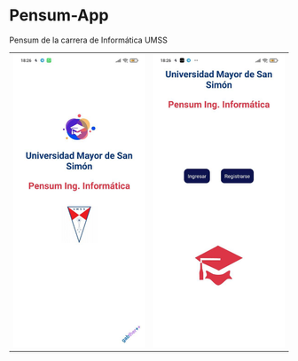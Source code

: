 # Pensum-App

Pensum de la carrera de Informática UMSS

|                                     |                                    |
| ----------------------------------- | ---------------------------------- |
| ![Pensum App](./assets/app/app.jpg) | ![Main App](./assets/app/main.jpg) |
